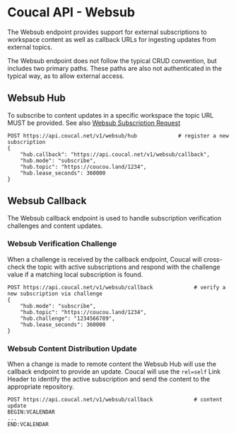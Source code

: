 # Coucal API - Websub

The Websub endpoint provides support for external subscriptions to workspace content as well as callback URLs
for ingesting updates from external topics.

The Websub endpoint does not follow the typical CRUD convention, but includes two primary paths. These paths are
also not authenticated in the typical way, as to allow external access.

## Websub Hub

To subscribe to content updates in a specific workspace the topic URL MUST be provided. See also
[Websub Subscription Request](https://www.w3.org/TR/websub/#subscriber-sends-subscription-request)

    POST https://api.coucal.net/v1/websub/hub             # register a new subscription
    {
        "hub.callback": "https://api.coucal.net/v1/websub/callback",
        "hub.mode": "subscribe",
        "hub.topic": "https://coucou.land/1234",
        "hub.lease_seconds": 360000
    }

## Websub Callback

The Websub callback endpoint is used to handle subscription verification challenges and content updates.

### Websub Verification Challenge

When a challenge is received by the callback endpoint, Coucal will cross-check the topic with active subscriptions
and respond with the challenge value if a matching local subscription is found.

    POST https://api.coucal.net/v1/websub/callback             # verify a new subscription via challenge
    {
        "hub.mode": "subscribe",
        "hub.topic": "https://coucou.land/1234",
        "hub.challenge": "1234566789",
        "hub.lease_seconds": 360000
    }

### Websub Content Distribution Update

When a change is made to remote content the Websub Hub will use the callback endpoint to provide an update. Coucal
will use the `rel=self` Link Header to identify the active subscription and send the content to the appropriate
repository.

    POST https://api.coucal.net/v1/websub/callback             # content update
    BEGIN:VCALENDAR
    ...
    END:VCALENDAR

